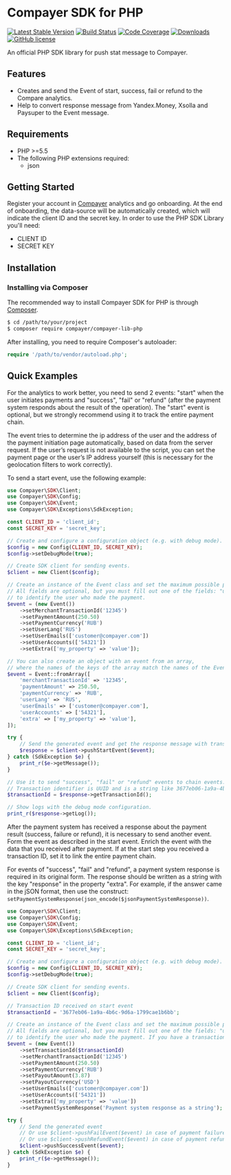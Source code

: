 # Compayer SDK for PHP

[![Latest Stable Version](https://poser.pugx.org/compayer/compayer-lib-php/v/stable.png)](https://packagist.org/packages/compayer/compayer-lib-php)
[![Build Status](https://travis-ci.org/compayer/compayer-lib-php.png?branch=master)](https://travis-ci.org/compayer/compayer-lib-php)
[![Code Coverage](https://codecov.io/gh/compayer/compayer-lib-php/branch/master/graph/badge.svg)](https://codecov.io/gh/compayer/compayer-lib-php)
[![Downloads](https://poser.pugx.org/compayer/compayer-lib-php/d/total.png)](https://packagist.org/packages/compayer/compayer-lib-php)
[![GitHub license](https://img.shields.io/badge/license-MIT-blue.svg)](https://raw.githubusercontent.com/compayer/compayer-lib-php/master/LICENSE)

An official PHP SDK library for push stat message to Compayer.

## Features
* Creates and send the Event of start, success, fail or refund to the Compare analytics.
* Help to convert response message from Yandex.Money, Xsolla and Paysuper to the Event message. 

## Requirements
* PHP >=5.5
* The following PHP extensions required:
  * json

## Getting Started

Register your account in [Compayer](https://compayer.com) analytics and go onboarding.
At the end of onboarding, the data-source will be automatically created, which will indicate the client ID and the secret key.
In order to use the PHP SDK Library you'll need:
* CLIENT ID
* SECRET KEY

## Installation

### Installing via Composer

The recommended way to install Compayer SDK for PHP is through [Composer](http://getcomposer.org).

``` bash
$ cd /path/to/your/project
$ composer require compayer/compayer-lib-php
```

After installing, you need to require Composer's autoloader:

```php
require '/path/to/vendor/autoload.php';
```

## Quick Examples

For the analytics to work better, you need to send 2 events: "start" when the user initiates payments and "success", 
"fail" or "refund" (after the payment system responds about the result of the operation).
The "start" event is optional, but we strongly recommend using it to track the entire payment chain. 

The event tries to determine the ip address of the user and the address of the payment initiation page automatically, 
based on data from the server request. If the user’s request is not available to the script, you can set the payment 
page or the user’s IP address yourself (this is necessary for the geolocation filters to work correctly).

To send a start event, use the following example:

```php
use Compayer\SDK\Client;
use Compayer\SDK\Config;
use Compayer\SDK\Event;
use Compayer\SDK\Exceptions\SdkException;

const CLIENT_ID = 'client_id';
const SECRET_KEY = 'secret_key';

// Create and configure a configuration object (e.g. with debug mode).
$config = new Config(CLIENT_ID, SECRET_KEY);
$config->setDebugMode(true);

// Create SDK client for sending events.
$client = new Client($config);

// Create an instance of the Event class and set the maximum possible properties about the user and payment.
// All fields are optional, but you must fill out one of the fields: "userEmails", "userPhones" or "userAccounts" 
// to identify the user who made the payment.
$event = (new Event())
    ->setMerchantTransactionId('12345')
    ->setPaymentAmount(250.50)
    ->setPaymentCurrency('RUB')
    ->setUserLang('RUS')
    ->setUserEmails(['customer@compayer.com'])
    ->setUserAccounts(['54321'])
    ->setExtra(['my_property' => 'value']);

// You can also create an object with an event from an array, 
// where the names of the keys of the array match the names of the Event properties.
$event = Event::fromArray([
    'merchantTransactionId' => '12345',
    'paymentAmount' => 250.50,
    'paymentCurrency' => 'RUB',
    'userLang' => 'RUS',
    'userEmails' => ['customer@compayer.com'],
    'userAccounts' => ['54321'],
    'extra' => ['my_property' => 'value'],
]);

try {
    // Send the generated event and get the response message with transaction identifier and log.
    $response = $client->pushStartEvent($event);
} catch (SdkException $e) {
    print_r($e->getMessage());
}

// Use it to send "success", "fail" or "refund" events to chain events.
// Transaction identifier is UUID and is a string like 3677eb06-1a9a-4b6c-9d6a-1799cae1b6bb.
$transactionId = $response->getTransactionId();

// Show logs with the debug mode configuration.
print_r($response->getLog());
```

After the payment system has received a response about the payment result (success, failure or refund), it is necessary to send another event.
Form the event as described in the start event. Enrich the event with the data that you received after payment.
If at the start step you received a transaction ID, set it to link the entire payment chain.

For events of "success", "fail" and "refund", a payment system response is required in its original form.
The response should be written as a string with the key "response" in the property "extra".
For example, if the answer came in the jSON format, then use the construct: `setPaymentSystemResponse(json_encode($jsonPaymentSystemResponse))`.

```php
use Compayer\SDK\Client;
use Compayer\SDK\Config;
use Compayer\SDK\Event;
use Compayer\SDK\Exceptions\SdkException;

const CLIENT_ID = 'client_id';
const SECRET_KEY = 'secret_key';

// Create and configure a configuration object (e.g. with debug mode).
$config = new Config(CLIENT_ID, SECRET_KEY);
$config->setDebugMode(true);

// Create SDK client for sending events.
$client = new Client($config);

// Transaction ID received on start event
$transactionId = '3677eb06-1a9a-4b6c-9d6a-1799cae1b6bb';

// Create an instance of the Event class and set the maximum possible properties about the user and payment
// All fields are optional, but you must fill out one of the fields: "userEmails", "userPhones" or "userAccounts" 
// to identify the user who made the payment. If you have a transaction ID for the start event, specify it.
$event = (new Event())
    ->setTransactionId($transactionId)
    ->setMerchantTransactionId('12345')
    ->setPaymentAmount(250.50)
    ->setPaymentCurrency('RUB')
    ->setPayoutAmount(3.87)
    ->setPayoutCurrency('USD')
    ->setUserEmails(['customer@compayer.com'])
    ->setUserAccounts(['54321'])
    ->setExtra(['my_property' => 'value'])
    ->setPaymentSystemResponse('Payment system response as a string');

try {
    // Send the generated event
    // Or use $client->pushFailEvent($event) in case of payment failure
    // Or use $client->pushRefundEvent($event) in case of payment refund
    $client->pushSuccessEvent($event);
} catch (SdkException $e) {
    print_r($e->getMessage());
}
```
